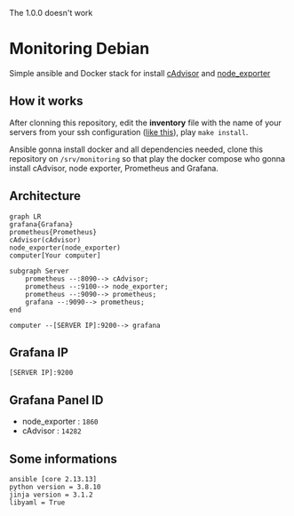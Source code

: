 The 1.0.0 doesn't work

# Monitoring Debian
Simple ansible and Docker stack for install [cAdvisor](https://github.com/google/cadvisor) and [node_exporter](https://github.com/prometheus/node_exporter)

## How it works

After clonning this repository, edit the __inventory__ file with the name of your servers from your ssh configuration ([like this](https://github.com/arezoomaleki/ssh-config-file/blob/main/config)), play `make install`.

Ansible gonna install docker and all dependencies needed, clone this repository on ``/srv/monitoring`` so that play the docker compose who gonna install cAdvisor, node exporter, Prometheus and Grafana.

## Architecture
```mermaid
graph LR
grafana{Grafana}
prometheus{Prometheus}
cAdvisor(cAdvisor)
node_exporter(node_exporter)
computer[Your computer]

subgraph Server
    prometheus --:8090--> cAdvisor;
    prometheus --:9100--> node_exporter;
    prometheus --:9090--> prometheus;
    grafana --:9090--> prometheus;
end

computer --[SERVER IP]:9200--> grafana
```

## Grafana IP

``[SERVER IP]:9200``

## Grafana Panel ID

- node_exporter : `1860`
- cAdvisor : ``14282``


## Some informations

```
ansible [core 2.13.13]
python version = 3.8.10
jinja version = 3.1.2
libyaml = True
```
